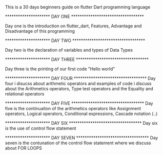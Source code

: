 This is a 30 days beginners guide on flutter Dart programming language

*********************   DAY ONE     **********************************

Day one is the introduction on flutter_dart, Features, Advantage and Disadvantage of this programming

*********************   DAY TWO     **********************************

Day two is the declaration of variables and types of Data Types

*********************   DAY THREE     **********************************

Day three is the printing of our first code "Hello world"

*********************   DAY FOUR     **********************************
Day four i disucss about arithmetic operators and examples of code i 
discuss about the Arithmetics operators, Type test operators and the Equality and relational operators

*********************   DAY FIVE     **********************************
Day five is the continuaiton of the arithmetics operators  like
Assignment operators, Logical operators, Conditional expressions, Cascade notation (..)

*********************   DAY SIX     **********************************
Day six is the use of control flow statement

*********************   DAY SEVEN     **********************************
Day seven is the contunation of the control flow statement where we discuss about FOR LOOPS
